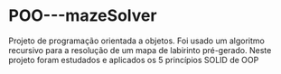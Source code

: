# POO---mazeSolver

Projeto de programação orientada a objetos. Foi usado um algoritmo recursivo para a resolução de um mapa de labirinto pré-gerado. Neste projeto foram estudados e aplicados os 5 princípios SOLID de OOP
